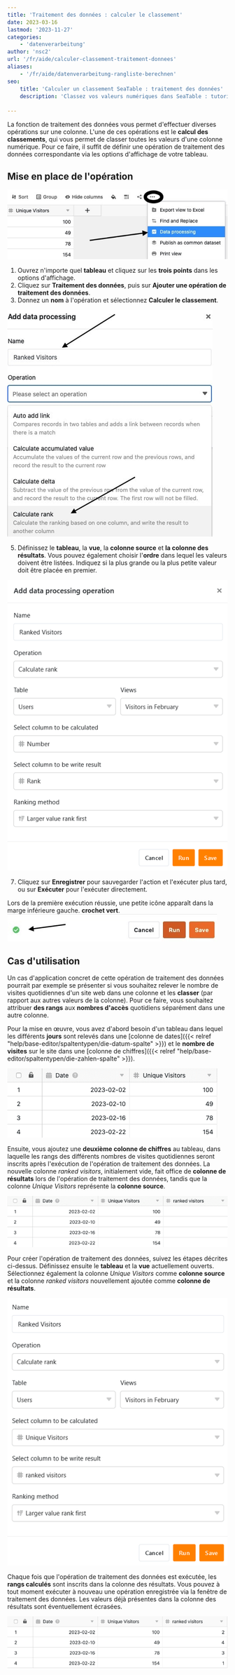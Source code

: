 ```yaml
---
title: 'Traitement des données : calculer le classement'
date: 2023-03-16
lastmod: '2023-11-27'
categories:
    - 'datenverarbeitung'
author: 'nsc2'
url: '/fr/aide/calculer-classement-traitement-donnees'
aliases:
    - '/fr/aide/datenverarbeitung-rangliste-berechnen'
seo:
    title: 'Calculer un classement SeaTable : traitement des données'
    description: 'Classez vos valeurs numériques dans SeaTable : tutoriel complet sur le traitement des données pour créer des classements automatiques.'

---
```


La fonction de traitement des données vous permet d'effectuer diverses opérations sur une colonne. L'une de ces opérations est le **calcul des classements**, qui vous permet de classer toutes les valeurs d'une colonne numérique. Pour ce faire, il suffit de définir une opération de traitement des données correspondante via les options d'affichage de votre tableau.

## Mise en place de l'opération

![Création d'une action de traitement des données](images/create-an-data-processing-action-1.jpg)

1. Ouvrez n'importe quel **tableau** et cliquez sur les **trois points** dans les options d'affichage.
2. Cliquez sur **Traitement des données**, puis sur **Ajouter une opération de traitement des données**.
3. Donnez un **nom** à l'opération et sélectionnez **Calculer le classement**.

![ Désignation de l'action de traitement des données et sélection du type d'opération](images/Benennung-der-Datenverarbeitungsaktion-und-Auswahl-des-Operationstyps.jpg)

5. Définissez le **tableau**, la **vue**, la **colonne source** et **la colonne des résultats**. Vous pouvez également choisir l'**ordre** dans lequel les valeurs doivent être listées. Indiquez si la plus grande ou la plus petite valeur doit être placée en premier.

![Définition de l'action de traitement des données Calculer le classement](images/Definition-der-Datenverarbeitungsaktion-Rangliste-berechnen.png)

7. Cliquez sur **Enregistrer** pour sauvegarder l'action et l'exécuter plus tard, ou sur **Exécuter** pour l'exécuter directement.

Lors de la première exécution réussie, une petite icône apparaît dans la marge inférieure gauche. **crochet vert**.  
![Si la première exécution de l'action de traitement des données est réussie, une coche verte apparaît.](images/gruener-haken-zur-bestaetigung-der-ersten-ausfuehrung.jpg)

## Cas d'utilisation

Un cas d'application concret de cette opération de traitement des données pourrait par exemple se présenter si vous souhaitez relever le nombre de visites quotidiennes d'un site web dans une colonne et les **classer** (par rapport aux autres valeurs de la colonne). Pour ce faire, vous souhaitez attribuer **des rangs** aux **nombres d'accès** quotidiens séparément dans une autre colonne.

Pour la mise en œuvre, vous avez d'abord besoin d'un tableau dans lequel les différents **jours** sont relevés dans une [colonne de dates]({{< relref "help/base-editor/spaltentypen/die-datum-spalte" >}}) et le **nombre de visites** sur le site dans une [colonne de chiffres]({{< relref "help/base-editor/spaltentypen/die-zahlen-spalte" >}}).

![Exemple de tableau pour le cas d'utilisation Calculer les valeurs cumulées](images/Beispieltabelle-Anwendungsfall-kumulierte-Werte-berechnen.png)

Ensuite, vous ajoutez une **deuxième colonne de chiffres** au tableau, dans laquelle les rangs des différents nombres de visites quotidiennes seront inscrits après l'exécution de l'opération de traitement des données. La nouvelle colonne _ranked visitors_, initialement vide, fait office de **colonne de résultats** lors de l'opération de traitement des données, tandis que la colonne _Unique Visitors_ représente la **colonne source**.

![Ajouter une deuxième colonne de numéros](images/add-second-number-column-example-rank.png)

Pour créer l'opération de traitement des données, suivez les étapes décrites ci-dessus. Définissez ensuite le **tableau** et la **vue** actuellement ouverts. Sélectionnez également la colonne _Unique Visitors_ comme **colonne source** et la colonne _ranked visitors_ nouvellement ajoutée comme **colonne de résultats**.

![Traitement des données Exemple Calculer le classement](images/Datenverarbeitung-Rangliste-berechnen.png)

Chaque fois que l'opération de traitement des données est exécutée, les **rangs calculés** sont inscrits dans la colonne des résultats. Vous pouvez à tout moment exécuter à nouveau une opération enregistrée via la fenêtre de traitement des données. Les valeurs déjà présentes dans la colonne des résultats sont éventuellement écrasées.

![Colonne des résultats après l'exécution de l'action de traitement des données](images/table-after-data-processing-operation-ranks.png)
